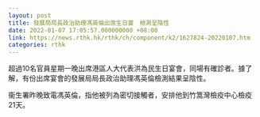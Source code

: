 ```yaml
---
layout: post
title: 發展局局長政治助理馮英倫出席生日宴　檢測呈陰性
date: 2022-01-07 17:05:57.000000000 +08:00
link: https://news.rthk.hk/rthk/ch/component/k2/1627824-20220107.htm
categories: rthk
---
```


超過10名官員星期一晚出席港區人大代表洪為民生日宴會，同場有確診者。據了解，有份出席宴會的發展局局長政治助理馮英倫檢測結果呈陰性。

衞生署昨晚致電馮英倫，指他被列為密切接觸者，安排他到竹篙灣檢疫中心檢疫21天。
